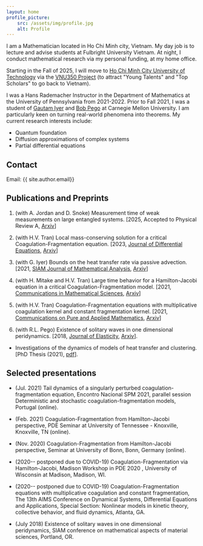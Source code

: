 ```yaml
---
layout: home
profile_picture:
    src: /assets/img/profile.jpg
    alt: Profile
---
```

I am a Mathematician located in Ho Chi Minh city, Vietnam. 
My day job is to lecture and advise students at Fulbright University Vietnam.
At night, I conduct mathematical research via my
 personal funding, at my home office.

Starting in the Fall of 2025, I will move to [Ho Chi Minh City University of Technology](https://hcmut.edu.vn/en) via the 
[VNU350 Project](https://vnu350.vnuhcm.edu.vn/en/) (to attract "Young Talents" and "Top Scholars" 
to go back to Vietnam).


I was a Hans Rademacher Instructor in the Department of Mathematics at the 
University of Pennsylvania from 2021-2022. 
Prior to Fall 2021, I was a student of [Gautam Iyer](https://www.math.cmu.edu/~gautam/) and [Bob Pego](https://www.math.cmu.edu/~bobpego/) at Carnegie Mellon University. 
I am particularly keen on turning real-world phenomena into theorems.
My current research interests include: 

- Quantum foundation
- Diffusion approximations of complex systems 
- Partial differential equations 

## Contact
Email: {{ site.author.email}}

## Publications and Preprints
1. (with A. Jordan and D. Snoke) Measurement time of weak measurements on large entangled systems. [2025, Accepted to Physical Review A, [Arxiv](https://arxiv.org/abs/2410.08484)]

1. (with H.V. Tran) Local mass-conserving solution for a critical Coagulation-Fragmentation equation. [2023, [Journal of Differential Equations](https://www.sciencedirect.com/science/article/pii/S0022039622007252?dgcid=author), [Arxiv](https://arxiv.org/abs/2202.03394)]

1. (with G. Iyer) Bounds on the heat transfer rate via passive advection. [2021, [SIAM Journal of Mathematical Analysis](https://epubs.siam.org/doi/10.1137/21M1394497), 
[Arxiv](https://arxiv.org/abs/2101.10287)]

1. (with H. Mitake and H.V. Tran) Large time behavior for a Hamilton-Jacobi equation in a critical
  Coagulation-Fragmentation model. 
  [2021, [Communications in Mathematical Sciences](https://dx.doi.org/10.4310/CMS.2021.v19.n2.a8), 
  [Arxiv](https://arxiv.org/abs/2004.13619)]

1. (with H.V. Tran) Coagulation-Fragmentation equations with multiplicative coagulation kernel and constant fragmentation kernel. 
[2021, [Communications on Pure and Applied Mathematics](https://doi.org/10.1002/cpa.21979),
 [Arxiv](https://arxiv.org/abs/1910.13424)]

1. (with R.L. Pego) Existence of solitary waves in one dimensional peridynamics. 
[2018, [Journal of Elasticity](https://rdcu.be/bargo),
 [Arxiv](https://arxiv.org/abs/1802.00516)].

- Investigations of the dynamics of models of heat transfer and clustering. 
[PhD Thesis (2021), [pdf](pdfs/Van-Thesis.pdf)].

## Selected presentations 
- (Jul. 2021) Tail dynamics of a singularly perturbed coagulation-fragmentation equation, Encontro Nacional SPM 2021, parallel session Deterministic and stochastic coagulation-fragmentation models, Portugal (online).

- (Feb. 2021) Coagulation-Fragmentation from Hamilton-Jacobi perspective, PDE Seminar at  University of Tennessee - Knoxville, Knoxville, TN (online).

- (Nov. 2020) Coagulation-Fragmentation from Hamilton-Jacobi perspective, Seminar at University of Bonn, Bonn, Germany (online).

- (2020-- postponed due to COVID-19) Coagulation-Fragmentation via Hamilton-Jacobi, Madison Workshop in PDE 2020 , University of Wisconsin at Madison, Madison, WI.

- (2020-- postponed due to COVID-19) Coagulation-Fragmentation equations with multiplicative coagulation and constant
fragmentation, The 13th AIMS Conference on Dynamical Systems, Differential Equations and
Applications, Special Section: Nonlinear models in kinetic theory, collective behavior, and fluid
dynamics, Atlanta, GA.

- (July 2018) Existence of solitary waves in one dimensional peridynamics, SIAM conference on mathematical aspects of material sciences, Portland, OR.
